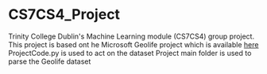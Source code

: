 # CS7CS4_Project
Trinity College Dublin's Machine Learning module (CS7CS4) group project. This project is based ont he Microsoft Geolife project which is available [here](https://www.microsoft.com/en-us/download/details.aspx?id=52367)
ProjectCode.py is used to act on the dataset
Project main folder is used to parse the Geolife dataset
